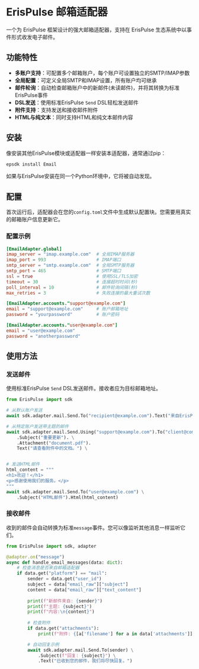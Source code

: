 # ErisPulse 邮箱适配器

一个为 ErisPulse 框架设计的强大邮箱适配器，支持在 ErisPulse 生态系统中以事件形式收发电子邮件。

## 功能特性

- **多账户支持**：可配置多个邮箱账户，每个账户可设置独立的SMTP/IMAP参数
- **全局配置**：可定义全局SMTP和IMAP设置，所有账户均可继承
- **邮件轮询**：自动检查邮箱账户中的新邮件(未读邮件)，并将其转换为标准ErisPulse事件
- **DSL发送**：使用标准ErisPulse `Send` DSL轻松发送邮件
- **附件支持**：支持发送和接收邮件附件
- **HTML与纯文本**：同时支持HTML和纯文本邮件内容

## 安装

像安装其他ErisPulse模块或适配器一样安装本适配器，通常通过pip：

```bash
epsdk install Email
```

如果与ErisPulse安装在同一个Python环境中，它将被自动发现。

## 配置

首次运行后，适配器会在您的`config.toml`文件中生成默认配置块。您需要用真实的邮箱账户信息更新它。

### 配置示例

```toml
[EmailAdapter.global]
imap_server = "imap.example.com"  # 全局IMAP服务器
imap_port = 993                   # IMAP端口
smtp_server = "smtp.example.com"  # 全局SMTP服务器
smtp_port = 465                   # SMTP端口
ssl = true                        # 使用SSL/TLS加密
timeout = 30                      # 连接超时时间(秒)
poll_interval = 10                # 邮件轮询间隔(秒)
max_retries = 3                   # 失败连接的最大重试次数

[EmailAdapter.accounts."support@example.com"]
email = "support@example.com"     # 账户邮箱地址
password = "yourpassword"         # 账户密码

[EmailAdapter.accounts."user@example.com"]
email = "user@example.com"
password = "anotherpassword"
```

## 使用方法

### 发送邮件

使用标准ErisPulse `Send` DSL发送邮件。接收者应为目标邮箱地址。

```python
from ErisPulse import sdk

# 从默认账户发送
await sdk.adapter.mail.Send.To("recipient@example.com").Text("来自ErisPulse的问候！")

# 从特定账户发送带主题的邮件
await sdk.adapter.mail.Send.Using("support@example.com").To("client@company.com") \
    .Subject("重要更新"). \
    .Attachment("document.pdf").
    Text("请查看附件中的文档。") \


# 发送HTML邮件
html_content = """
<h1>欢迎！</h1>
<p>感谢使用我们的服务。</p>
"""
await sdk.adapter.mail.Send.To("user@example.com") \
    .Subject("HTML邮件").Html(html_content)
```

### 接收邮件

收到的邮件会自动转换为标准`message`事件。您可以像监听其他消息一样监听它们。

```python
from ErisPulse import sdk, adapter

@adapter.on("message")
async def handle_email_messages(data: dict):
    # 检查消息是否来自邮箱适配器
    if data.get("platform") == "mail":
        sender = data.get("user_id")
        subject = data["email_raw"]["subject"]
        content = data["email_raw"]["text_content"]
        
        print(f"新邮件来自: {sender}")
        print(f"主题: {subject}")
        print(f"内容:\n{content}")
        
        # 检查附件
        if data.get("attachments"):
            print(f"附件: {[a['filename'] for a in data['attachments']]}")

        # 自动回复示例
        await sdk.adapter.mail.Send.To(sender) \
            .Subject(f"回复: {subject}") \
            .Text("已收到您的邮件，我们将尽快回复。")
```
